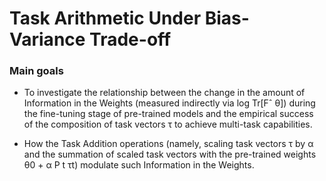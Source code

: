 # Task Arithmetic Under Bias-Variance Trade-off

### Main goals

- To investigate the relationship between the change in the amount of Information
in the Weights (measured indirectly via log Tr[Fˆ
θ]) during the fine-tuning stage of
pre-trained models and the empirical success of the composition of task vectors τ to
achieve multi-task capabilities.

 - How the Task Addition operations (namely, scaling task vectors τ by α and the summation of scaled task vectors with the pre-trained weights θ0 + α
P
t
τt) modulate
such Information in the Weights.
